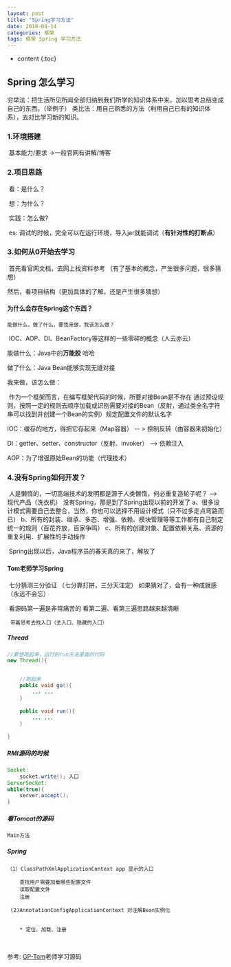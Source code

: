 ```yaml
---
layout: post
title: "Spring学习方法"
date: 2018-04-14
categories: 框架
tags: 框架 Spring 学习方法
---
```

* content
{:toc}
## Spring 怎么学习

穷举法：把生活所见所闻全部归纳到我们所学的知识体系中来，加以思考总结变成自己的东西。（举例子）
类比法：用自己熟悉的方法（利用自己已有的知识体系），去对比学习新的知识。



### 1.环境搭建

​	基本能力/要求 ->一般官网有讲解/博客

### 2.项目思路

​	看：是什么？

​	想：为什么？

​	实践：怎么做?

​		es: 调试的时候，完全可以在运行环境，导入jar就能调试（**有针对性的打断点**）



### 3.如何从0开始去学习

​	首先看官网文档，去网上找资料参考 （有了基本的概念，产生很多问题，很多猜想）

然后，看项目结构（更加具体的了解，还是产生很多猜想）

#### 为什么会存在Spring这个东西？

   	能做什么，做了什么，要我来做，我该怎么做？

​	IOC、AOP、DI、BeanFactory等这样的一些零碎的概念（人云亦云）

能做什么：Java中的**万能胶**  哈哈

做了什么：Java Bean能够实现无缝对接

我来做，该怎么做：

​	作为一个框架而言，在编写框架代码的时候，所要对接Bean是不存在
        通过预设规则，按照一定的规则去顺序加载或识别需要对接的Bean（反射，通过类全名字符串可以找到并创建一个Bean的实例）规定配置文件的默认名字

IOC：缓存的地方，得把它存起来（Map容器）  -- > 控制反转（由容器来初始化）

DI：getter、setter、constructor（反射、invoker）  --> 依赖注入		     

AOP：为了增强原始Bean的功能（代理技术）



### 4.没有Spring如何开发？

​	人是懒惰的，一切高端技术的发明都是源于人类懒惰，何必重复造轮子呢？ --> 现代产品（洗衣机）
  	 没有Spring，那是到了Spring出现以前的开发了
   a、很多设计模式需要自己去整合，当然，你也可以选择不用设计模式（只不过多走点弯路而已）
   b、所有的封装、继承、多态、增强、依赖、模块管理等等工作都有自己制定统一的规则（百花齐放，百家争鸣）
   c、所有的创建对象、配置依赖关系、资源的重复利用、扩展性的手动操作

​	Spring出现以后，Java程序员的春天真的来了，解放了

#### Tom老师学习Spring

​	七分猜测三分验证 （七分靠打拼，三分天注定）
         如果猜对了，会有一种成就感（永远不会忘）

​		看源码第一遍是非常痛苦的
		看第二遍、看第三遍思路越来越清晰				   

 	 带着思考去找入口（主入口、隐藏的入口）


##### Thread
```java
//要想跑起来，运行的run方法里面的代码				   
new Thread(){


    //跑起来
	public void go(){
		... ...
	}
	
	public void run(){
		... ...
	}
	
}				   
```



##### RMI源码的时候

```java
Socket:
	socket.write(); 入口
ServerSocket:     
while(true){ 
	server.accept(); 
}

```

##### 看Tomcat的源码

```Java
Main方法	
```


##### Spring

```
（1）ClassPathXmlApplicationContext app 显示的入口	

    查找用户需要加载哪些配置文件
    读取配置文件
    注册
    
 (2)AnnotationConfigApplicationContext 对注解Bean实例化


	* 定位、加载、注册	 
```



​		   

参考: [GP-Tom](https://www.gupaoedu.com/team.html)老师学习源码

​		   



​					 

